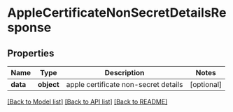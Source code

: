 # AppleCertificateNonSecretDetailsResponse

## Properties
Name | Type | Description | Notes
------------ | ------------- | ------------- | -------------
**data** | **object** | apple certificate non-secret details | [optional] 

[[Back to Model list]](../README.md#documentation-for-models) [[Back to API list]](../README.md#documentation-for-api-endpoints) [[Back to README]](../README.md)


